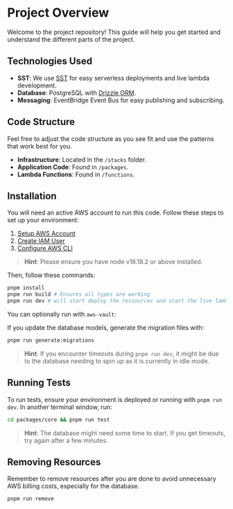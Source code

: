 # Project Overview

Welcome to the project repository! This guide will help you get started and understand the different parts of the project.

## Technologies Used

- **SST**: We use [SST](https://sst.dev/) for easy serverless deployments and live lambda development.
- **Database**: PostgreSQL with [Drizzle ORM](https://orm.drizzle.team/).
- **Messaging**: EventBridge Event Bus for easy publishing and subscribing.

## Code Structure

Feel free to adjust the code structure as you see fit and use the patterns that work best for you.

- **Infrastructure**: Located in the `/stacks` folder.
- **Application Code**: Found in `/packages`.
- **Lambda Functions**: Found in `/functions`.

## Installation

You will need an active AWS account to run this code. Follow these steps to set up your environment:

1. [Setup AWS Account](https://sst.dev/chapters/create-an-aws-account.html)
2. [Create IAM User](https://sst.dev/chapters/create-an-iam-user.html)
3. [Configure AWS CLI](https://sst.dev/chapters/configure-the-aws-cli.html)

> **Hint**: Please ensure you have node v18.18.2 or above installed.

Then, follow these commands:

```sh
pnpm install
pnpm run build # Ensures all types are working
pnpm run dev # will start deploy the ressources and start the live lambda development
```

You can optionally run with `aws-vault`:

If you update the database models, generate the migration files with:

```sh
pnpm run generate:migrations
```

> **Hint**: If you encounter timeouts during `pnpm run dev`, it might be due to the database needing to spin up as it is currently in idle mode.

## Running Tests

To run tests, ensure your environment is deployed or running with `pnpm run dev`. In another terminal window, run:

```sh
cd packages/core && pnpm run test
```

> **Hint**: The database might need some time to start. If you get timeouts, try again after a few minutes.

## Removing Resources

Remember to remove resources after you are done to avoid unnecessary AWS billing costs, especially for the database.

```sh
pnpm run remove
```

